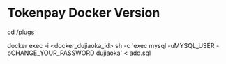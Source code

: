 # Tokenpay Docker Version
cd /plugs

docker exec -i <docker_dujiaoka_id> sh -c 'exec mysql -uMYSQL_USER -pCHANGE_YOUR_PASSWORD dujiaoka' < add.sql
